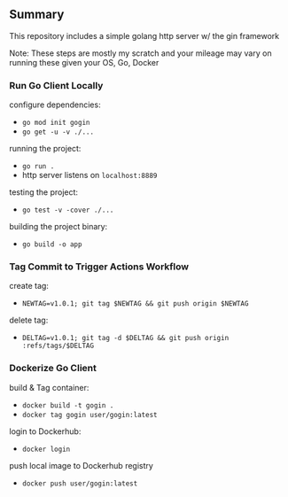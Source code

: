 ## Summary
This repository includes a simple golang http server w/ the gin framework

Note: These steps are mostly my scratch and your mileage may vary on running these given your OS, Go, Docker

### Run Go Client Locally

configure dependencies:
* `go mod init gogin`
* `go get -u -v ./...`

running the project:
* `go run .`
* http server listens on `localhost:8889`

testing the project:
* `go test -v -cover ./...`

building the project binary:
* `go build -o app`

### Tag Commit to Trigger Actions Workflow
create tag:
* `NEWTAG=v1.0.1; git tag $NEWTAG && git push origin $NEWTAG`

delete tag:
* `DELTAG=v1.0.1; git tag -d $DELTAG && git push origin :refs/tags/$DELTAG`

### Dockerize Go Client
build & Tag container:
* `docker build -t gogin .`
* `docker tag gogin user/gogin:latest`

login to Dockerhub:
* `docker login`

push local image to Dockerhub registry
* `docker push user/gogin:latest`
